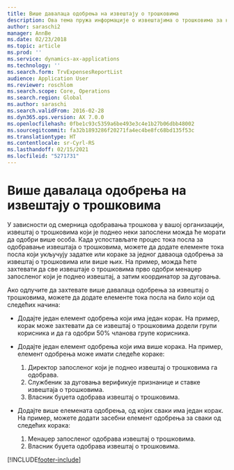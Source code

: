 ```yaml
---
title: Више давалаца одобрења на извештају о трошковима
description: Ова тема пружа информације о извештајима о трошковима за које је потребно одобрење више особа.
author: saraschi2
manager: AnnBe
ms.date: 02/23/2018
ms.topic: article
ms.prod: ''
ms.service: dynamics-ax-applications
ms.technology: ''
ms.search.form: TrvExpensesReportList
audience: Application User
ms.reviewer: roschlom
ms.search.scope: Core, Operations
ms.search.region: Global
ms.author: saraschi
ms.search.validFrom: 2016-02-28
ms.dyn365.ops.version: AX 7.0.0
ms.openlocfilehash: 0fbe1c93c5359a6be493e3c4e1b27b06dbb48002
ms.sourcegitcommit: fa32b1893286f20271fa4ec4be8fc68bd135f53c
ms.translationtype: HT
ms.contentlocale: sr-Cyrl-RS
ms.lasthandoff: 02/15/2021
ms.locfileid: "5271731"
---
```

# <a name="multiple-approvers-on-an-expense-report"></a>Више давалаца одобрења на извештају о трошковима

У зависности од смерница одобравања трошкова у вашој организацији, извештај о трошковима који је поднео неки запослени можда ће морати да одобри више особа. Када успостављате процес тока посла за одобравање извештаја о трошковима, можете да додате елементе тока посла који укључују задатке или кораке за једног даваоца одобрења за извештај о трошковима или више њих. На пример, можда ћете захтевати да све извештаје о трошковима прво одобри менаџер запосленог који је поднео извештај, а затим координатор за дуговања.

Ако одлучите да захтевате више давалаца одобрења за извештај о трошковима, можете да додате елементе тока посла на било који од следећих начина:

- Додајте један елемент одобрења који има један корак. На пример, корак може захтевати да се извештај о трошковима додели групи корисника и да га одобри 50% чланова групе корисника.
- Додајте један елемент одобрења који има више корака. На пример, елемент одобрења може имати следеће кораке:

    1. Директор запосленог који је поднео извештај о трошковима га одобрава.
    2. Службеник за дуговања верификује признанице и ставке извештаја о трошковима.
    3. Власник буџета одобрава извештај о трошковима.

- Додајте више елемената одобрења, од којих сваки има један корак. На пример, можете додати засебни елемент одобрења за сваки од следећих корака:

    1. Менаџер запосленог одобрава извештај о трошковима.
    2. Власник буџета одобрава извештај о трошковима.


[!INCLUDE[footer-include](../includes/footer-banner.md)]
